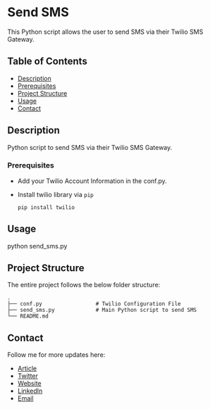 # Send SMS 

This Python script allows the user to send SMS via their Twilio SMS Gateway.

## Table of Contents

- [Description](#description)
- [Prerequisites](#prerequisites)
- [Project Structure](#structure)
- [Usage](#usage)
- [Contact](#contact)

## Description <a name = "description"></a>

Python script to send SMS via their Twilio SMS Gateway.

### Prerequisites <a name = "prerequisites"></a>

- Add your Twilio Account Information in the conf.py. 
- Install twilio library via `pip`

    `pip install twilio`

## Usage <a name = "usage"></a>

python send_sms.py


## Project Structure  <a name = "structure"></a>

The entire project follows the below folder structure:

    .
    ├── conf.py                 # Twilio Configuration File
    ├── send_sms.py             # Main Python script to send SMS
    └── README.md


## Contact <a name = "contact"></a>

Follow me for more updates here:

- [Article](https://sapnaedu.com/how-to-send-sms-via-twilio-in-python/)
- [Twitter](https://twitter.com/sapnaedu)
- [Website](https://www.sapnaedu.com)
- [LinkedIn](https://www.linkedin.com/in/kiranchandrashekhar/)
- [Email](mailto:kiran.chandrashekhar@gmail.com)